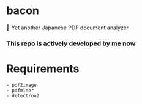 # bacon
🥓 Yet another Japanese PDF document analyzer
### This repo is actively developed by me now

# Requirements
```
- pdf2image
- pdfminer
- detectron2
```

